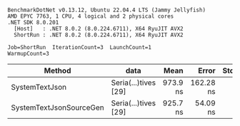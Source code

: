 ```

BenchmarkDotNet v0.13.12, Ubuntu 22.04.4 LTS (Jammy Jellyfish)
AMD EPYC 7763, 1 CPU, 4 logical and 2 physical cores
.NET SDK 8.0.201
  [Host]   : .NET 8.0.2 (8.0.224.6711), X64 RyuJIT AVX2
  ShortRun : .NET 8.0.2 (8.0.224.6711), X64 RyuJIT AVX2

Job=ShortRun  IterationCount=3  LaunchCount=1  
WarmupCount=3  

```
| Method                  | data                 | Mean     | Error     | StdDev  | Min      | Max      | Gen0   | Allocated |
|------------------------ |--------------------- |---------:|----------:|--------:|---------:|---------:|-------:|----------:|
| SystemTextJson          | Seria(...)tives [29] | 973.9 ns | 162.28 ns | 8.90 ns | 968.6 ns | 984.2 ns | 0.0038 |     440 B |
| SystemTextJsonSourceGen | Seria(...)tives [29] | 925.7 ns |  54.09 ns | 2.97 ns | 923.7 ns | 929.1 ns | 0.0057 |     544 B |
